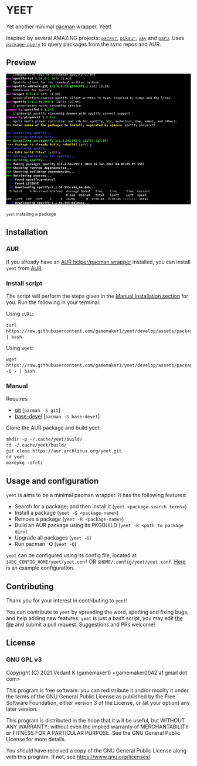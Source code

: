 # YEET

Yet another minimal [pacman](https://wiki.archlinux.org/title/Pacman) wrapper. Yeet!

Inspired by several AMAZING projects: [`pacaur`](https://aur.archlinux.org/pacaur), [`pikaur`](https://aur.archlinux.org/pikaur), [`yay`](https://aur.archlinux.org/yay) and [`paru`](https://aur.archlinux.org/paru). Uses [`package-query`](https://aur.archlinux.org/package-query) to query packages from the sync repos and AUR.

## Preview

![[Yeet being used to install packages](./assets/media/install-process.png)](./assets/media/install-process.png)

<small>`yeet` installing a package</small>

## Installation

### AUR

If you already have an [AUR helper/pacman wrapper](https://wiki.archlinux.org/title/AUR_helpers) installed, you can install `yeet` from [AUR](https://aur/archlinux.org/packages/yeet).

### Install script

The script will perform the steps given in the [Manual Installation section](#manual) for you. Run the following in your terminal:

Using `cURL`:

```
curl https://raw.githubusercontent.com/gamemaker1/yeet/develop/assets/package/install | bash
```

Using `wget`:

```
wget https://raw.githubusercontent.com/gamemaker1/yeet/develop/assets/package/install -O - | bash
```

### Manual

Requires:

- [git](https://aur.archlinux.org/git) [`pacman -S git`]
- [base-devel](https://aur.archlinux.org/base-devel) [`pacman -S base-devel`]

Clone the AUR package and build yeet:

```
mkdir -p ~/.cache/yeet/build/
cd ~/.cache/yeet/build/
git clone https://aur.archlinux.org/yeet.git
cd yeet
makepkg -sfcCi
```

## Usage and configuration

`yeet` is aims to be a minimal pacman wrapper. It has the following features:

- Search for a package; and then install it (`yeet <package search terms>`)
- Install a package (`yeet -S <package-name>`)
- Remove a package (`yeet -R <package-name>`)
- Build an AUR package using its PKGBUILD (`yeet -B <path to package dir>`)
- Upgrade all packages (`yeet -U`)
- Run pacman -Q (`yeet -Q`)

`yeet` can be configured using its config file, located at `$XDG_CONFIG_HOME/yeet/yeet.conf` OR `$HOME/.config/yeet/yeet.conf`. [Here](./assets/package/yeet.example.conf) is an example configuration.

## Contributing

Thank you for your interest in contributing to `yeet`!

You can contribute to `yeet` by spreading the word, spotting and fixing bugs, and help adding new features. `yeet` is just a bash script, you may edit [the file](./source/yeet) and submit a pull request. Suggestions and PRs welcome!

## License

### GNU GPL v3

Copyright (C) 2021 Vedant K (gamemaker1) \<gamemaker0042 at gmail dot com\>

This program is free software: you can redistribute it and/or modify
it under the terms of the GNU General Public License as published by
the Free Software Foundation, either version 3 of the License, or
(at your option) any later version.

This program is distributed in the hope that it will be useful,
but WITHOUT ANY WARRANTY; without even the implied warranty of
MERCHANTABILITY or FITNESS FOR A PARTICULAR PURPOSE. See the
GNU General Public License for more details.

You should have received a copy of the GNU General Public License
along with this program. If not, see <https://www.gnu.org/licenses/>.
